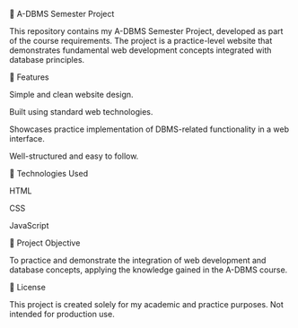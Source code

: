 📁 A-DBMS Semester Project

This repository contains my A-DBMS Semester Project, developed as part of the course requirements. The project is a practice-level website that demonstrates fundamental web development concepts integrated with database principles.

🚀 Features

Simple and clean website design.

Built using standard web technologies.

Showcases practice implementation of DBMS-related functionality in a web interface.

Well-structured and easy to follow.

🧰 Technologies Used

HTML

CSS

JavaScript

📖 Project Objective

To practice and demonstrate the integration of web development and database concepts, applying the knowledge gained in the A-DBMS course.

📄 License

This project is created solely for my academic and practice purposes. Not intended for production use.
